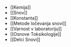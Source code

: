 - [[Kemija]]
- [[Snov]]
- [[Konstanta]] 
- [[Metode ločevanja snovi]] 
- [[Varnost v laboratoriju]] 
- [[Osnove Toksikologije]]
- [[Delci Snovi]]